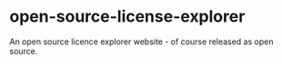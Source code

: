 # open-source-license-explorer
An open source licence explorer website - of course released as open source.
